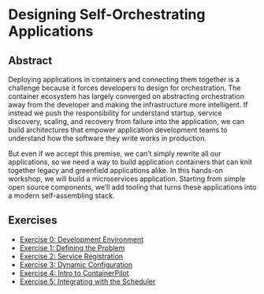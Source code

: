 # Designing Self-Orchestrating Applications

## Abstract

Deploying applications in containers and connecting them together is a challenge because it forces developers to design for orchestration. The container ecosystem has largely converged on abstracting orchestration away from the developer and making the infrastructure more intelligent. If instead we push the responsibility for understand startup, service discovery, scaling, and recovery from failure into the application, we can build architectures that empower application development teams to understand how the software they write works in production.

But even if we accept this premise, we can’t simply rewrite all our applications, so we need a way to build application containers that can knit together legacy and greenfield applications alike. In this hands-on workshop, we will build a microservices application. Starting from simple open source components, we’ll add tooling that turns these applications into a modern self-assembling stack.


## Exercises

- [Exercise 0: Development Environment](./exercise00/README.md)
- [Exercise 1: Defining the Problem](./exercise01/README.md)
- [Exercise 2: Service Registration](./exercise02/README.md)
- [Exercise 3: Dynamic Configuration](./exercise04/README.md)
- [Exercise 4: Intro to ContainerPilot](./exercise05/README.md)
- [Exercise 5: Integrating with the Scheduler](./exercise06/README.md)
